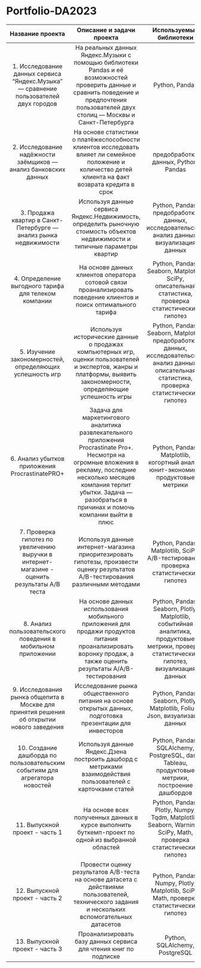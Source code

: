 # Portfolio-DA2023

| Название проекта  | Описание и задачи проекта | Используемые библиотеки     |
| :--------------------: | :---------------------:   |:---------------------------:|
| 1. Исследование данных сервиса “Яндекс.Музыка” — сравнение пользователей двух городов | На реальных данных Яндекс.Музыки c помощью библиотеки Pandas и её возможностей проверить данные и сравнить поведение и предпочтения пользователей двух столиц — Москвы и Санкт-Петербурга | Python, Pandas |
| 2. Исследование надёжности заёмщиков — анализ банковских данных| На основе статистики о платёжеспособности клиентов исследовать влияет ли семейное положение и количество детей клиента на факт возврата кредита в срок | предобработка данных, Python, Pandas |
| 3. Продажа квартир в Санкт-Петербурге — анализ рынка недвижимости | Используя данные сервиса Яндекс.Недвижимость, определить рыночную стоимость объектов недвижимости и типичные параметры квартир | Python, Pandas, предобработка данных, исследовательский анализ данных, визуализация данных |
| 4. Определение выгодного тарифа для телеком компании | На основе данных клиентов оператора сотовой связи проанализировать поведение клиентов и поиск оптимального тарифа | Python, Pandas, Seaborn, Matplotlib, SciPy, описательная статистика, проверка статистических гипотез |
| 5. Изучение закономерностей, определяющих успешность игр | Используя исторические данные о продажах компьютерных игр, оценки пользователей и экспертов, жанры и платформы, выявить закономерности, определяющие успешность игры | Python, Pandas, Seaborn, Matplotlib, предобработка данных, исследовательский анализ данных, описательная статистика, проверка статистических гипотез |
| 6. Анализ убытков приложения ProcrastinatePRO+ | Задача для маркетингового аналитика развлекательного приложения Procrastinate Pro+. Несмотря на огромные вложения в рекламу, последние несколько месяцев компания терпит убытки. Задача — разобраться в причинах и помочь компании выйти в плюс | Python, Pandas, Matplotlib, когортный анализ, юнит-экономика, продуктовые метрики |
| 7. Проверка гипотез по увеличению выручки в интернет-магазине - оценить результаты A/B теста | Используя данные интернет-магазина приоритезировать гипотезы, произвести оценку результатов A/B-тестирования различными методами | Python, Pandas, Matplotlib, SciPy, A/B-тестирование, проверка статистических гипотез |
| 8. Анализ пользовательского поведения в мобильном приложении | На основе данных использования мобильного приложения для продажи продуктов питания проанализировать воронку продаж, а также оценить результаты A/A/B-тестирования | Python, Pandas, Seaborn, Plotly, Matplotlib, событийная аналитика, продуктовые метрики, проверка статистических гипотез, визуализация данных
| 9. Исследования рынка общепита в Москве для принятия решения об открытии нового заведения | Исследование рынка общественного питания на основе открытых данных, подготовка презентации для инвесторов | Python, Pandas, Seaborn, Plotly, Matplotlib, Folium, Json, визуализация данных |
| 10. Создание дашборда по пользовательским событиям для агрегатора новостей | Используя данные Яндекс.Дзена построить дашборд с метриками взаимодействия пользователей с карточками статей | Python, Pandas, SQLAlchemy, PostgreSQL, dash, Tableau, продуктовые метрики, построение дашбордов |
| 11. Выпускной проект - часть 1 | На основе всех полученных данных в курсе выполнить буткемп-проект по одной из выбранной областей | Python, Pandas, Plotly, Numpy, Tqdm, Matplotlib, Seaborn, Warnings, SciPy, Math, проверка статистических гипотез |
| 12. Выпускной проект - часть 2  | Провести оценку результатов A/B-теста на основе датасета с действиями пользователей, технического задания и нескольких вспомогательных датасетов | Python, Pandas, Numpy,  Plotly, Matplotlib,  SciPy, Math, проверка статистических гипотез |
| 13. Выпускной проект - часть 3 | Проанализировать базу данных сервиса для чтения книг по подписке | Python, SQLAlchemy, PostgreSQL |
